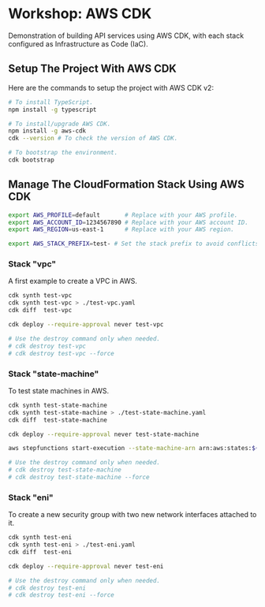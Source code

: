 # Workshop: AWS CDK

Demonstration of building API services using AWS CDK, with each stack configured as Infrastructure as Code (IaC).

## Setup The Project With AWS CDK

Here are the commands to setup the project with AWS CDK v2:

```bash
# To install TypeScript.
npm install -g typescript

# To install/upgrade AWS CDK.
npm install -g aws-cdk
cdk --version # To check the version of AWS CDK.

# To bootstrap the environment.
cdk bootstrap
```

## Manage The CloudFormation Stack Using AWS CDK

```bash
export AWS_PROFILE=default       # Replace with your AWS profile.
export AWS_ACCOUNT_ID=1234567890 # Replace with your AWS account ID.
export AWS_REGION=us-east-1      # Replace with your AWS region.

export AWS_STACK_PREFIX=test- # Set the stack prefix to avoid conflicts with other stacks. Default is `test-`.
```

### Stack "vpc"

A first example to create a VPC in AWS.

```bash
cdk synth test-vpc
cdk synth test-vpc > ./test-vpc.yaml
cdk diff  test-vpc

cdk deploy --require-approval never test-vpc

# Use the destroy command only when needed.
# cdk destroy test-vpc
# cdk destroy test-vpc --force
```

### Stack "state-machine"

To test state machines in AWS.

```bash
cdk synth test-state-machine
cdk synth test-state-machine > ./test-state-machine.yaml
cdk diff  test-state-machine

cdk deploy --require-approval never test-state-machine

aws stepfunctions start-execution --state-machine-arn arn:aws:states:${AWS_REGION}:${AWS_ACCOUNT_ID}:stateMachine:test-state-machine

# Use the destroy command only when needed.
# cdk destroy test-state-machine
# cdk destroy test-state-machine --force
```

### Stack "eni"

To create a new security group with two new network interfaces attached to it.

```bash
cdk synth test-eni
cdk synth test-eni > ./test-eni.yaml
cdk diff  test-eni

cdk deploy --require-approval never test-eni

# Use the destroy command only when needed.
# cdk destroy test-eni
# cdk destroy test-eni --force
```
